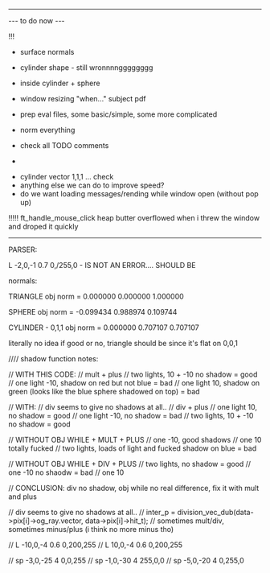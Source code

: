


--------------------------------------------------------------------------
--- to do now ---

!!!
 - surface normals

 - cylinder shape - still wronnnngggggggg
 - inside cylinder + sphere
 - window resizing "when..." subject pdf


 - prep eval files, some basic/simple, some more complicated
 - norm everything
 - check all TODO comments

+
 - cylinder vector 1,1,1 ... check
 - anything else we can do to improve speed?
 - do we want loading messages/rending while window open (without pop up)


!!!!! ft_handle_mouse_click heap butter overflowed when i threw the window and droped it quickly

--------------------------------------------------------------------------


PARSER:

L              -2,0,-1    0.7    0,/255,0 - IS NOT AN ERROR.... SHOULD BE

normals:

TRIANGLE
obj norm = 0.000000 0.000000 1.000000

SPHERE
obj norm = -0.099434 0.988974 0.109744

CYLINDER - 0,1,1
obj norm = 0.000000 0.707107 0.707107

literally no idea if good or no, triangle should be since it's flat on 0,0,1


//// shadow function notes:


// WITH THIS CODE: 
// mult + plus
// two lights, 10 + -10 no shadow = good
// one light -10, shadow on red but not blue = bad
// one light 10, shadow on green (looks like the blue sphere shadowed on top) = bad

// WITH:
// div seems to give no shadows at all..
// div + plus
// one light 10, no shadow = good
// one light -10, no shadow = bad
// two lights, 10 + -10 no shadow = good

// WITHOUT OBJ WHILE + MULT + PLUS
// one -10, good shadows
// one 10 totally fucked
// two lights, loads of light and fucked shadow on blue = bad

// WITHOUT OBJ WHILE + DIV + PLUS
// two lights, no shadow = good
// one -10 no shaodw = bad
// one 10 

// CONCLUSION: div no shadow, obj while no real difference, fix it with mult and plus

// div seems to give no shadows at all..
// inter_p = division_vec_dub(data->pix[i]->og_ray.vector, data->pix[i]->hit_t);
// sometimes mult/div, sometimes minus/plus (i think no more minus tho)


// L             -10,0,-4    0.6   0,200,255
// L             10,0,-4    0.6   0,200,255

// sp                 -3,0,-25        4          0,0,255
// sp                 -1,0,-30        4          255,0,0
// sp                  -5,0,-20        4           0,255,0


